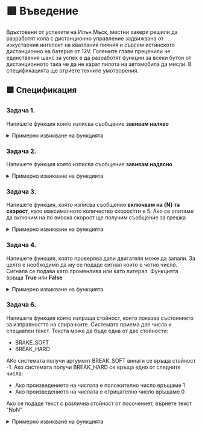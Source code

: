 # 🟥 Въведение
Вдъхтовени от успехите на Илън Мъск, местни хакери решили да разработят кола с дистанционно управление задвижвана от изкуствения интелект на кватлания пияния и съвсем истинското дистанционно на батерия от 12V. Големите глави преценили че единствения шанс за успех е да разработят функции за всеки бутон от дистанционното така че да не карат пилота на автомобила да мисли. В спецификацията ще отриете техните умотворения.

## **🟦** Спецификация


### Задача 1.
Напишете функция която изписва съобщение **завивам наляво**

<details>
<summary>Примерно извикване на функцията</summary>
```python
    turn_left()
```
</details>

### Задача 2.
Напишете функция която изписва съобщение **завивам надясно**

<details>
<summary>Примерно извикване на функцията</summary>
```python
    turn_right()
```
</details>

### Задача 3.
Напишете функция, която изписва съобщение **включвам на {N} та скорост**, като максималното количество скоростти е 5. Ако се опитаме да включим на по висока скорост ще получим съобщение за грешка

<details>
<summary>Примерно извикване на функцията</summary>
```python
    shift_gear(5)
```
</details>

### Задача 4.
Напишете функция, която проверява дали двигателя може да запали. За целтя е необходимо да му се подаде сигнал които е четно число. Сигнала се подава като променлива или като литерал. Функцията връща **True** или **False**

<details>
<summary>Примерно извикване на функцията</summary>
```python
    can_start_engine(5) 
    # False

    can_start_engine(4) 
    # True    
```
</details>

### Задача 5.
Напишете функция, която проверява дали системата за запалване е изправна. Функцията приема две числа. Ако сбора на тези числа е по голям от 15, в противен случай не може

<details>
<summary>Примерно извикване на функцията</summary>
```python
    is_electric_system_ok(5, 10) 
    # False

    is_electric_system_ok(5, 15) 
    # True    
```
</details>

### Задача 6.
Напишете функция която изпраща стойност, която показва състоянието за изправността на спирачките. Системата приема две числа и специален текст. 
Текста може да бъде една от две стойности:
- BRAKE_SOFT
- BREAK_HARD

АКо системата получи аргумент BREAK_SOFT винаги се връща стойност -1.
Ако системата получи BREAK_HARD се връща едно от следните числа:
- Ако произведението на числата е положително число връщаме 1
- Ако произведението на числата е отрицателно число връщаме 0

Ако се подаде текст с различна стойност от посочениет, върнете текст "NoN"

<details>
<summary>Примерно извикване на функцията</summary>
```python
    is_break_system_ok(5, 10, "BREAK_SOFT") 
    # -1

    is_break_system_ok(5, 10, "BREAK_HARD") 
    # 1

    is_break_system_ok(-5, 10, "BREAK_HARD") 
    # 0

    is_break_system_ok(-5, 10, "BREAK_MID") 
    # "NoN"        
```
</details>